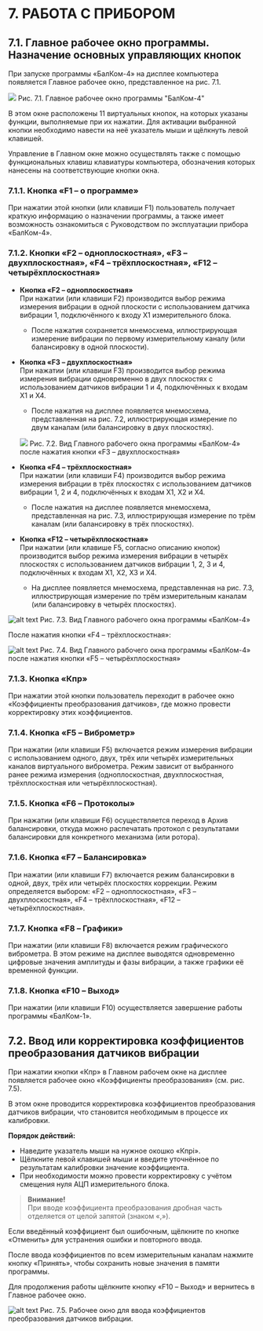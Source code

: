 # 7. РАБОТА С ПРИБОРОМ

## 7.1. Главное рабочее окно программы. Назначение основных управляющих кнопок

При запуске программы «БалКом-4» на дисплее компьютера появляется Главное рабочее окно, представленное на рис. 7.1.

![](_page_10_Figure_3.jpeg)
Рис. 7.1. Главное рабочее окно программы "БалКом-4"

В этом окне расположены 11 виртуальных кнопок, на которых указаны функции, выполняемые при их нажатии. Для активации выбранной кнопки необходимо навести на неё указатель мыши и щёлкнуть левой клавишей.

Управление в Главном окне можно осуществлять также с помощью функциональных клавиш клавиатуры компьютера, обозначения которых нанесены на соответствующие кнопки окна.

### 7.1.1. Кнопка «F1 – о программе»

При нажатии этой кнопки (или клавиши F1) пользователь получает краткую информацию о назначении программы, а также имеет возможность ознакомиться с Руководством по эксплуатации прибора «БалКом-4».

### 7.1.2. Кнопки «F2 – одноплоскостная», «F3 – двухплоскостная», «F4 – трёхплоскостная», «F12 – четырёхплоскостная»

- **Кнопка «F2 – одноплоскостная»**  
  При нажатии (или клавиши F2) производится выбор режима измерения вибрации в одной плоскости с использованием датчика вибрации 1, подключённого к входу Х1 измерительного блока.
  - После нажатия сохраняется мнемосхема, иллюстрирующая измерение вибрации по первому измерительному каналу (или балансировку в одной плоскости).

- **Кнопка «F3 – двухплоскостная»**  
  При нажатии (или клавиши F3) производится выбор режима измерения вибрации одновременно в двух плоскостях с использованием датчиков вибрации 1 и 4, подключённых к входам Х1 и Х4.
  - После нажатия на дисплее появляется мнемосхема, представленная на рис. 7.2, иллюстрирующая измерение по двум каналам (или балансировку в двух плоскостях).

  ![](_page_11_Figure_3.jpeg)
  Рис. 7.2. Вид Главного рабочего окна программы «БалКом-4» после нажатия кнопки «F3 – двухплоскостная»

- **Кнопка «F4 – трёхплоскостная»**  
  При нажатии (или клавиши F4) производится выбор режима измерения вибрации в трёх плоскостях с использованием датчиков вибрации 1, 2 и 4, подключённых к входам Х1, Х2 и Х4.
  - После нажатия на дисплее появляется мнемосхема, представленная на рис. 7.3, иллюстрирующая измерение по трём каналам (или балансировку в трёх плоскостях).

- **Кнопка «F12 – четырёхплоскостная»**  
  При нажатии (или клавише F5, согласно описанию кнопок) производится выбор режима измерения вибрации в четырёх плоскостях с использованием датчиков вибрации 1, 2, 3 и 4, подключённых к входам Х1, Х2, Х3 и Х4.
  - На дисплее появляется мнемосхема, представленная на рис. 7.3, иллюстрирующая измерение по трём измерительным каналам (или балансировку в четырёх плоскостях).

![alt text](image.png)
Рис. 7.3. Вид Главного рабочего окна программы «БалКом-4»

После нажатия кнопки «F4 – трёхплоскостная»:

![alt text](image-1.png)
Рис. 7.4. Вид Главного рабочего окна программы «БалКом-4»  
после нажатия кнопки «F5 – четырёхплоскостная»

### 7.1.3. Кнопка «Кпр»

При нажатии этой кнопки пользователь переходит в рабочее окно «Коэффициенты преобразования датчиков», где можно провести корректировку этих коэффициентов.

### 7.1.4. Кнопка «F5 – Виброметр»

При нажатии (или клавиши F5) включается режим измерения вибрации с использованием одного, двух, трёх или четырёх измерительных каналов виртуального виброметра. Режим зависит от выбранного ранее режима измерения (одноплоскостная, двухплоскостная, трёхплоскостная или четырёхплоскостная).

### 7.1.5. Кнопка «F6 – Протоколы»

При нажатии (или клавиши F6) осуществляется переход в Архив балансировки, откуда можно распечатать протокол с результатами балансировки для конкретного механизма (или ротора).

### 7.1.6. Кнопка «F7 – Балансировка»

При нажатии (или клавиши F7) включается режим балансировки в одной, двух, трёх или четырёх плоскостях коррекции. Режим определяется выбором: «F2 – одноплоскостная», «F3 – двухплоскостная», «F4 – трёхплоскостная», «F12 – четырёхплоскостная».

### 7.1.7. Кнопка «F8 – Графики»

При нажатии (или клавиши F8) включается режим графического виброметра. В этом режиме на дисплее выводятся одновременно цифровые значения амплитуды и фазы вибрации, а также графики её временной функции.

### 7.1.8. Кнопка «F10 – Выход»

При нажатии (или клавиши F10) осуществляется завершение работы программы «БалКом-1».

## 7.2. Ввод или корректировка коэффициентов преобразования датчиков вибрации

При нажатии кнопки «Кпр» в Главном рабочем окне на дисплее появляется рабочее окно «Коэффициенты преобразования» (см. рис. 7.5).

В этом окне проводится корректировка коэффициентов преобразования датчиков вибрации, что становится необходимым в процессе их калибровки.

**Порядок действий:**
- Наведите указатель мыши на нужное окошко «Кпрi».
- Щёлкните левой клавишей мыши и введите уточнённое по результатам калибровки значение коэффициента.
- При необходимости можно провести корректировку с учётом смещения нуля АЦП измерительного блока.

> **Внимание!**  
> При вводе коэффициента преобразования дробная часть отделяется от целой запятой (знаком «,»).

Если введённый коэффициент был ошибочным, щёлкните по кнопке «Отменить» для устранения ошибки и повторного ввода.

После ввода коэффициентов по всем измерительным каналам нажмите кнопку «Принять», чтобы сохранить новые значения в памяти программы.

Для продолжения работы щёлкните кнопку «F10 – Выход» и вернитесь в Главное рабочее окно.
  
![alt text](image-2.png)
Рис. 7.5. Рабочее окно для ввода коэффициентов преобразования датчиков вибрации.